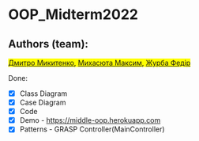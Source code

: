 # OOP_Midterm2022

## Authors (team):
<mark><a href="https://github.com/dmykyten">Дмитро Микитенко</a>, <a href="https://github.com/maxmyk">Михасюта Максим</a>, <a href="https://github.com/fazhur">Журба Федір</a></mark><br>

Done:
- [x] Class Diagram
- [x] Case Diagram
- [x] Code
- [x] Demo - https://middle-oop.herokuapp.com
- [x] Patterns - GRASP Controller(MainController)
